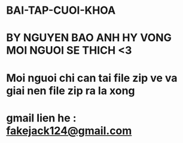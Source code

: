 # BAI-TAP-CUOI-KHOA
# BY NGUYEN BAO ANH HY VONG MOI NGUOI SE THICH <3
# Moi nguoi chi can tai file zip ve va giai nen file zip ra la xong
# gmail lien he : fakejack124@gmail.com
